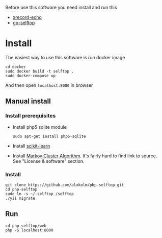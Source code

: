 Before use this software you need install and run this   
 
- [xrecord-echo](https://github.com/alxkolm/rust-xrecord-echo)
- [go-selftop](https://github.com/alxkolm/go-selftop)

# Install

The easiest way to use this software is run docker image
    
    cd docker
    sudo docker build -t selftop .
    sudo docker-compose up
    
And then open ```localhost:8080``` in browser

## Manual install
### Install prerequisites
- Install php5 sqlite module

    `sudo apt-get install php5-sqlite`
    
- Install [scikit-learn](http://scikit-learn.org/stable/install.html)
- Install [Markov Cluster Algorithm](http://micans.org/mcl/). It's fairly hard to find link to source. See "License & software" section.

### Install
    
    git clone https://github.com/alxkolm/php-selftop.git
    cd php-selftop
    sudo ln -s ~/.selftop /selftop
    ./yii migrate
    
## Run

    cd php-selftop/web
    php -S localhost:8000

